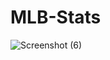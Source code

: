 # MLB-Stats
![Screenshot (6)](https://user-images.githubusercontent.com/86686690/127078855-0a58da45-51aa-43c2-9436-929dfb277498.png)
